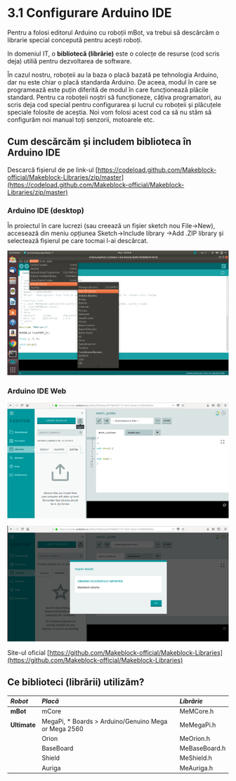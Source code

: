 # 3.1 Configurare Arduino IDE

Pentru a folosi editorul Arduino cu roboții mBot, va trebui să descărcăm o librarie special concepută pentru acești roboți. 

In domeniul IT, o **bibliotecă \(librărie\)** este o colecțe de resurse \(cod scris deja\) utiliă pentru dezvoltarea de software.

În cazul nostru, roboțeii au la baza o placă bazată pe tehnologia Arduino, dar nu este chiar o placă standarda Arduino. De aceea, modul în care se programează este puțin diferită de modul în care funcționează plăcile standard. Pentru ca roboțeii noștri să funcționeze, câțiva programatori, au scris deja cod special pentru configurarea și lucrul cu roboțeii și plăcuțele speciale folosite de aceștia. Noi vom folosi acest cod ca să nu stăm să configurăm noi manual toți senzorii, motoarele etc. 

## Cum descărcăm și includem biblioteca în Arduino IDE

Descarcă fișierul de pe link-ul [https://codeload.github.com/Makeblock-official/Makeblock-Libraries/zip/master](https://codeload.github.com/Makeblock-official/Makeblock-Libraries/zip/master)

### Arduino IDE \(desktop\)

În proiectul în care lucrezi \(sau creează un fișier sketch nou File-&gt;New\),  
accesează din meniu opțiunea Sketch-&gt;Include library -&gt;Add .ZIP library și selectează fișierul pe care tocmai l-ai descărcat.



![](../../.gitbook/assets/notweb.png)

### Arduino IDE Web

![](../../.gitbook/assets/import_web1.png)

![](../../.gitbook/assets/import_web2.png)

Site-ul oficial [https://github.com/Makeblock-official/Makeblock-Libraries](https://github.com/Makeblock-official/Makeblock-Libraries)

## Ce biblioteci \(librării\) utilizăm?

| _**Robot**_ | _**Placă**_ | _**Librărie**_ |
| :--- | :--- | :--- |
| **mBot** | mCore | MeMCore.h |
| **Ultimate** | MegaPi, \* Boards &gt; Arduino/Genuino Mega or Mega 2560 | MeMegaPi.h |
|  | Orion |  MeOrion.h  |
|  | BaseBoard | MeBaseBoard.h |
|  | Shield | MeShield.h |
|  | Auriga | MeAuriga.h |





